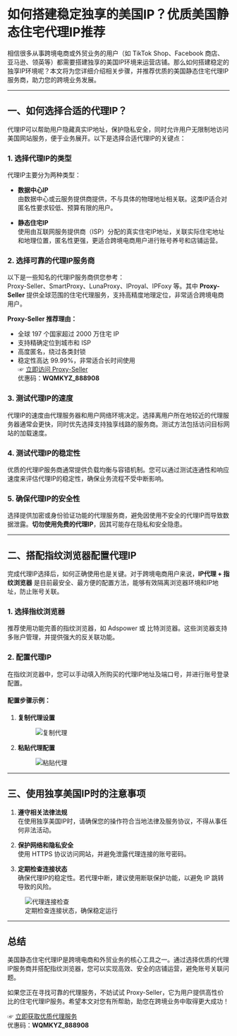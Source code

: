 # 如何搭建稳定独享的美国IP？优质美国静态住宅代理IP推荐

相信很多从事跨境电商或外贸业务的用户（如 TikTok Shop、Facebook 商店、亚马逊、领英等）都需要搭建独享的美国IP环境来运营店铺。那么如何搭建稳定的独享IP环境呢？本文将为您详细介绍相关步骤，并推荐优质的美国静态住宅代理IP服务商，助力您的跨境业务发展。

---

## 一、如何选择合适的代理IP？

代理IP可以帮助用户隐藏真实IP地址，保护隐私安全，同时允许用户无限制地访问美国网站服务，便于业务展开。以下是选择合适代理IP的关键点：

### 1. 选择代理IP的类型

代理IP主要分为两种类型：

- **数据中心IP**  
  由数据中心或云服务提供商提供，不与具体的物理地址相关联。这类IP适合对匿名性要求较低、预算有限的用户。
  
- **静态住宅IP**  
  使用由互联网服务提供商（ISP）分配的真实住宅IP地址，关联实际住宅地址和地理位置，匿名性更强，更适合跨境电商用户进行账号养号和店铺运营。

### 2. 选择可靠的代理IP服务商

以下是一些知名的代理IP服务商供您参考：  
Proxy-Seller、SmartProxy、LunaProxy、IProyal、IPFoxy 等。其中 **Proxy-Seller** 提供全球范围的住宅代理服务，支持高精度地理定位，非常适合跨境电商用户。

**Proxy-Seller 推荐理由：**  
- 全球 197 个国家超过 2000 万住宅 IP  
- 支持精确定位到城市和 ISP  
- 高度匿名，绕过各类封锁  
- 稳定性高达 99.99%，非常适合长时间使用  
☞ [立即访问 Proxy-Seller](https://bit.ly/proxy-seller-coupon)  
优惠码：**WQMKYZ_888908**

### 3. 测试代理IP的速度

代理IP的速度由代理服务器和用户网络环境决定。选择离用户所在地较近的代理服务器通常会更快，同时优先选择支持独享线路的服务商。测试方法包括访问目标网站的加载速度。

### 4. 测试代理IP的稳定性

优质的代理IP服务商通常提供负载均衡与容错机制。您可以通过测试连通性和响应速度来评估代理IP的稳定性，确保业务流程不受中断影响。

### 5. 确保代理IP的安全性

选择提供加密或身份验证功能的代理服务商，避免因使用不安全的代理IP而导致数据泄露。**切勿使用免费的代理IP**，因其可能存在隐私和安全隐患。

---

## 二、搭配指纹浏览器配置代理IP

完成代理IP选择后，如何正确使用也是关键。对于跨境电商用户来说，**IP代理 + 指纹浏览器** 是目前最安全、最方便的配置方法，能够有效隔离浏览器环境和IP地址，防止账号关联。

### 1. 选择指纹浏览器

推荐使用功能完善的指纹浏览器，如 Adspower 或 比特浏览器。这些浏览器支持多账户管理，并提供强大的反关联功能。

### 2. 配置代理IP

在指纹浏览器中，您可以手动填入所购买的代理IP地址及端口号，并进行账号登录配置。

#### 配置步骤示例：

1. **复制代理设置**  
   <figure><img src="https://i-blog.csdnimg.cn/blog_migrate/7d1256ad261a7b12dbe0950f34fb329f.png" alt="复制代理"></figure>

2. **粘贴代理配置**  
   <figure><img src="https://i-blog.csdnimg.cn/blog_migrate/ada497bb89a0a94dc77d95ff2e8c0118.jpeg" alt="粘贴代理"></figure>

---

## 三、使用独享美国IP时的注意事项

1. **遵守相关法律法规**  
   在使用独享美国IP时，请确保您的操作符合当地法律及服务协议，不得从事任何非法活动。

2. **保护网络和隐私安全**  
   使用 HTTPS 协议访问网站，并避免泄露代理连接的账号密码。

3. **定期检查连接状态**  
   确保代理IP的稳定性。若代理中断，建议使用断联保护功能，以避免 IP 跳转导致的风险。

<figure>
<img src="https://i-blog.csdnimg.cn/blog_migrate/9e7d819cc02a6fa13254d3010bf6d0ac.jpeg" alt="代理连接检查">
<figcaption>定期检查连接状态，确保稳定运行</figcaption>
</figure>

---

## 总结

美国静态住宅代理IP是跨境电商和外贸业务的核心工具之一。通过选择优质的代理IP服务商并搭配指纹浏览器，您可以实现高效、安全的店铺运营，避免账号关联问题。

如果您正在寻找可靠的代理服务，不妨试试 Proxy-Seller，它为用户提供高性价比的住宅代理IP服务。希望本文对您有所帮助，助您在跨境业务中取得更大成功！

☞ [立即获取优质代理服务](https://bit.ly/proxy-seller-coupon)  
优惠码：**WQMKYZ_888908**
